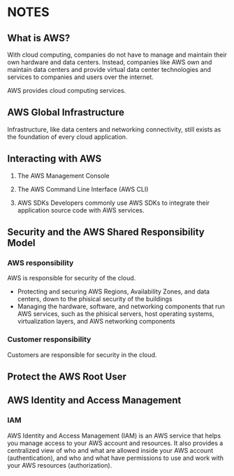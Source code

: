 # NOTES
## What is AWS?
With cloud computing, companies do not have to manage and maintain their own hardware and data centers. Instead, companies like AWS own and maintain data centers and provide virtual data center technologies and services to companies and users over the internet. 

AWS provides cloud computing services. 

## AWS Global Infrastructure
Infrastructure, like data centers and networking connectivity, still exists as the foundation of every cloud application. 

## Interacting with AWS
1. The AWS Management Console

2. The AWS Command Line Interface (AWS CLI)

3. AWS SDKs
Developers commonly use AWS SDKs to integrate their application source code with AWS services. 

## Security and the AWS Shared Responsibility Model
### AWS responsibility
AWS is responsible for security of the cloud. 
- Protecting and securing AWS Regions, Availability Zones, and data centers, down to the phisical security of the buildings
- Managing the hardware, software, and networking components that run AWS services, such as the phisical servers, host operating systems, virtualization layers, and AWS networking components

### Customer responsibility
Customers are responsible for security in the cloud. 


## Protect the AWS Root User


## AWS Identity and Access Management
### IAM
AWS Identity and Access Management (IAM) is an AWS service that helps you manage access to your AWS account and resources. It also provides a centralized view of who and what are allowed inside your AWS account (authentication), and who and what have permissions to use and work with your AWS resources (authorization).

